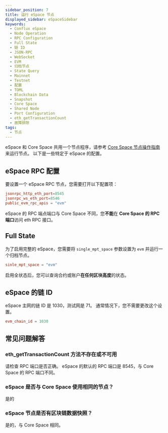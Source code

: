 ```yaml
---
sidebar_position: 7
title: 运行 eSpace 节点
displayed_sidebar: eSpaceSidebar
keywords:
  - Conflux eSpace
  - Node Operation
  - RPC Configuration
  - Full State
  - 链 ID
  - JSON-RPC
  - WebSocket
  - EVM
  - 归档节点
  - State Query
  - Mainnet
  - Testnet
  - 配置
  - TOML
  - Blockchain Data
  - Snapshot
  - Core Space
  - Shared Node
  - Port Configuration
  - eth_getTransactionCount
  - 故障排除
tags:
  - 节点
---
```


eSpace 和 Core Space 共用一个节点程序，请参考 [Core Space 节点操作指南](/docs/category/run-a-node) 来运行节点。 以下是一些特定于 eSpace 的配置。

## eSpace RPC 配置

要设置一个 eSpace RPC 节点，您需要打开以下配置项：

```toml
jsonrpc_http_eth_port=8545
jsonrpc_ws_eth_port=8546
public_evm_rpc_apis = "evm"
```

eSpace 的 RPC 端点端口与 Core Space 不同，您**不能**在 **Core Space 的 RPC 端口**访问 eth RPC 接口。

## Full State

为了启用完整的 eSpace，您需要将 `single_mpt_space` 参数设置为 `evm` 并运行一个归档节点。

```toml
sinle_mpt_space = "evm"
```

启用全状态后，您可以查询合约或账户**在任何区块高度**的状态。

## eSpace 的链 ID

eSpace 主网的链 ID 是 1030，测试网是 71。 通常情况下，您不需要更改这个设置。

```toml
evm_chain_id = 1030
```

## 常见问题解答

### eth_getTransactionCount 方法不存在或不可用

请检查 RPC 端口是否正确。 eSpace 的默认的 RPC 端口是 8545，与 Core Space 的 RPC 端口不同。

### eSpace 是否与 Core Space 使用相同的节点？

是的

### eSpace 节点是否有区块链数据快照？

是的，与 Core Space 相同。
